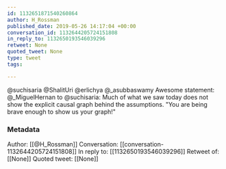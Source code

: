 ```yaml
---
id: 1132651871540260864
author: H_Rossman
published_date: 2019-05-26 14:17:04 +00:00
conversation_id: 1132644205724151808
in_reply_to: 1132650193546039296
retweet: None
quoted_tweet: None
type: tweet
tags:

---
```


@suchisaria @ShalitUri @erlichya @_asubbaswamy Awesome statement: @_MiguelHernan  to @suchisaria: Much of what we saw today does not show the explicit causal graph behind the assumptions. "You are being brave enough to show us your graph!"

### Metadata

Author: [[@H_Rossman]]
Conversation: [[conversation-1132644205724151808]]
In reply to: [[1132650193546039296]]
Retweet of: [[None]]
Quoted tweet: [[None]]
